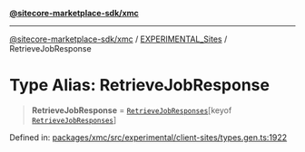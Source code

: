 [**@sitecore-marketplace-sdk/xmc**](../../../../README.md)

***

[@sitecore-marketplace-sdk/xmc](../../../../README.md) / [EXPERIMENTAL\_Sites](../README.md) / RetrieveJobResponse

# Type Alias: RetrieveJobResponse

> **RetrieveJobResponse** = [`RetrieveJobResponses`](RetrieveJobResponses.md)\[keyof [`RetrieveJobResponses`](RetrieveJobResponses.md)\]

Defined in: [packages/xmc/src/experimental/client-sites/types.gen.ts:1922](https://github.com/Sitecore/marketplace-sdk/blob/main/packages/xmc/src/experimental/client-sites/types.gen.ts#L1922)
